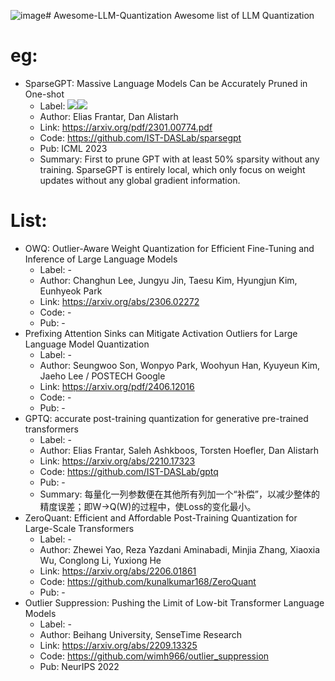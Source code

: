 ![image](https://github.com/user-attachments/assets/8e11ebe6-7683-4a2a-a8ae-73f5ef3fda9c)# Awesome-LLM-Quantization
Awesome list of LLM Quantization

eg:
=========================================================================

- SparseGPT: Massive Language Models Can be Accurately Pruned in One-shot 
    - Label: <img src=https://img.shields.io/badge/unstructured-turquoise.svg ><img src=https://img.shields.io/badge/semi_structured-brightgreen.svg >
    - Author: Elias Frantar, Dan Alistarh
    - Link: https://arxiv.org/pdf/2301.00774.pdf 
    - Code: https://github.com/IST-DASLab/sparsegpt 
    - Pub: ICML 2023
    - Summary: First to prune GPT with at least 50% sparsity without any training. SparseGPT is entirely local, which only focus on weight updates without any global gradient information.

List:
=========================================================================

- OWQ: Outlier-Aware Weight Quantization for Efficient Fine-Tuning and Inference of Large Language Models
    - Label: -
    - Author: Changhun Lee, Jungyu Jin, Taesu Kim, Hyungjun Kim, Eunhyeok Park
    - Link: https://arxiv.org/abs/2306.02272
    - Code: -
    - Pub: -
- Prefixing Attention Sinks can Mitigate Activation Outliers for Large Language Model Quantization
    - Label: -
    - Author: Seungwoo Son, Wonpyo Park, Woohyun Han, Kyuyeun Kim, Jaeho Lee / POSTECH Google
    - Link: https://arxiv.org/pdf/2406.12016
    - Code: -
    - Pub: -
- GPTQ: accurate post-training quantization for generative pre-trained transformers
    - Label: -
    - Author: Elias Frantar, Saleh Ashkboos, Torsten Hoefler, Dan Alistarh
    - Link: https://arxiv.org/abs/2210.17323
    - Code: https://github.com/IST-DASLab/gptq
    - Pub: -
    - Summary: 每量化一列参数便在其他所有列加一个“补偿”，以减少整体的精度误差；即W->Q(W)的过程中，使Loss的变化最小。
- ZeroQuant: Efficient and Affordable Post-Training Quantization for Large-Scale Transformers
    - Label: -
    - Author: Zhewei Yao, Reza Yazdani Aminabadi, Minjia Zhang, Xiaoxia Wu, Conglong Li, Yuxiong He
    - Link: https://arxiv.org/abs/2206.01861
    - Code: https://github.com/kunalkumar168/ZeroQuant
    - Pub: -
- Outlier Suppression: Pushing the Limit of Low-bit Transformer Language Models
    - Label: -
    - Author:  Beihang University, SenseTime Research
    - Link: https://arxiv.org/abs/2209.13325
    - Code: https://github.com/wimh966/outlier_suppression
    - Pub: NeurIPS 2022

